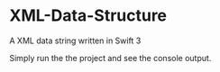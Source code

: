 # XML-Data-Structure
A XML data string written in Swift 3

Simply run the the project and see the console output.
